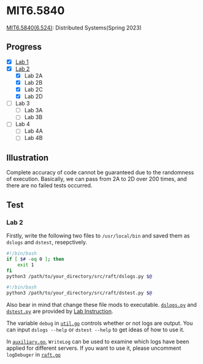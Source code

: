 # MIT6.5840

[MIT6.5840(6.524)](https://pdos.csail.mit.edu/6.824/schedule.html): Distributed Systems(Spring 2023)

## Progress

- [x] [Lab 1](./Project/Lab1.md)
- [x] [Lab 2](./Project/Lab2.md)
  - [x] Lab 2A
  - [x] Lab 2B
  - [x] Lab 2C
  - [x] Lab 2D
- [ ] Lab 3
  - [ ] Lab 3A
  - [ ] Lab 3B
- [ ] Lab 4
  - [ ] Lab 4A
  - [ ] Lab 4B

## Illustration

Complete accuracy of code cannot be guaranteed due to the randomness of execution. Basically, we can pass from 2A to 2D over 200 times, and there are no failed tests occurred.

## Test

### Lab 2

Firstly, write the following two files to `/usr/local/bin` and saved them as `dslogs` and `dstest`, resepctively.

```bash
#!/bin/bash
if [ $# -eq 0 ]; then
    exit 1
fi
python3 /path/to/your_directory/src/raft/dslogs.py $@
```

```bash
#!/bin/bash
python3 /path/to/your_directory/src/raft/dstest.py $@
```

Also bear in mind that change these file mods to executable. [`dslogs.py`](https://gist.github.com/JJGO/e64c0e8aedb5d464b5f79d3b12197338) and [`dstest.py`](https://gist.github.com/JJGO/0d73540ef7cc2f066cb535156b7cbdab) are provided by [Lab Instruction](https://blog.josejg.com/debugging-pretty/).

The variable `debug` in [`util.go`](./src/raft/util.go) controls whether or not logs are output. You can input `dslogs --help` or `dstest --help` to get ideas of how to use it.

In [`auxiliary.go`](./src/raft/auxiliary.go), `WriteLog` can be used to examine which logs have been applied for different servers. If you want to use it, please uncomment `logDebuger` in [`raft.go`](./src/raft/raft.go)


